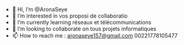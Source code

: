- 👋 Hi, I’m @AronaSeye
- 👀 I’m interested in  vos proposi de collaboratio
- 🌱 I’m currently learning réseaux et télécommunications
- 💞️ I’m looking to collaborate on  tous projets informatiques
- 📫 How to reach me  : aronaseye157@gmail.com  00221778105477

<!---
AronaSeye/AronaSeye is a ✨ special ✨ repository because its `README.md` (this file) appears on your GitHub profile.
You can click the Preview link to take a look at your changes.
--->
